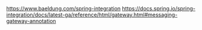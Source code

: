 https://www.baeldung.com/spring-integration
https://docs.spring.io/spring-integration/docs/latest-ga/reference/html/gateway.html#messaging-gateway-annotation
